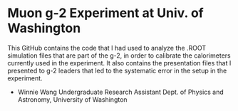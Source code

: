 # Muon g-2 Experiment at Univ. of Washington

This GitHub contains the code that I had used to analyze the .ROOT simulation files that are part of the g-2, in order to calibrate the calorimeters currently used in the experiment. It also contains the presentation files that I presented to g-2 leaders that led to the systematic error in the setup in the experiment.

- Winnie Wang
Undergraduate Research Assistant
Dept. of Physics and Astronomy, University of Washington

